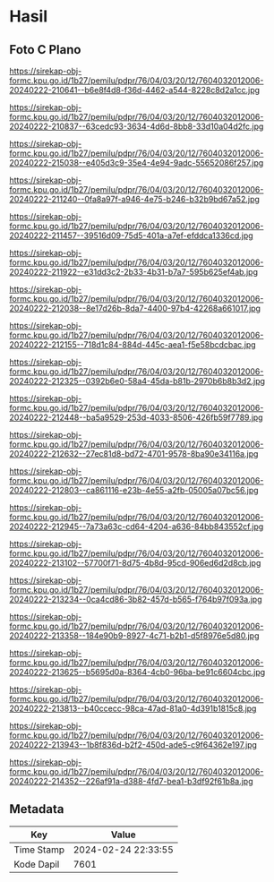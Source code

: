# Hasil

## Foto C Plano

https://sirekap-obj-formc.kpu.go.id/1b27/pemilu/pdpr/76/04/03/20/12/7604032012006-20240222-210641--b6e8f4d8-f36d-4462-a544-8228c8d2a1cc.jpg

https://sirekap-obj-formc.kpu.go.id/1b27/pemilu/pdpr/76/04/03/20/12/7604032012006-20240222-210837--63cedc93-3634-4d6d-8bb8-33d10a04d2fc.jpg

https://sirekap-obj-formc.kpu.go.id/1b27/pemilu/pdpr/76/04/03/20/12/7604032012006-20240222-215038--e405d3c9-35e4-4e94-9adc-55652086f257.jpg

https://sirekap-obj-formc.kpu.go.id/1b27/pemilu/pdpr/76/04/03/20/12/7604032012006-20240222-211240--0fa8a97f-a946-4e75-b246-b32b9bd67a52.jpg

https://sirekap-obj-formc.kpu.go.id/1b27/pemilu/pdpr/76/04/03/20/12/7604032012006-20240222-211457--39516d09-75d5-401a-a7ef-efddca1336cd.jpg

https://sirekap-obj-formc.kpu.go.id/1b27/pemilu/pdpr/76/04/03/20/12/7604032012006-20240222-211922--e31dd3c2-2b33-4b31-b7a7-595b625ef4ab.jpg

https://sirekap-obj-formc.kpu.go.id/1b27/pemilu/pdpr/76/04/03/20/12/7604032012006-20240222-212038--8e17d26b-8da7-4400-97b4-42268a661017.jpg

https://sirekap-obj-formc.kpu.go.id/1b27/pemilu/pdpr/76/04/03/20/12/7604032012006-20240222-212155--718d1c84-884d-445c-aea1-f5e58bcdcbac.jpg

https://sirekap-obj-formc.kpu.go.id/1b27/pemilu/pdpr/76/04/03/20/12/7604032012006-20240222-212325--0392b6e0-58a4-45da-b81b-2970b6b8b3d2.jpg

https://sirekap-obj-formc.kpu.go.id/1b27/pemilu/pdpr/76/04/03/20/12/7604032012006-20240222-212448--ba5a9529-253d-4033-8506-426fb59f7789.jpg

https://sirekap-obj-formc.kpu.go.id/1b27/pemilu/pdpr/76/04/03/20/12/7604032012006-20240222-212632--27ec81d8-bd72-4701-9578-8ba90e34116a.jpg

https://sirekap-obj-formc.kpu.go.id/1b27/pemilu/pdpr/76/04/03/20/12/7604032012006-20240222-212803--ca861116-e23b-4e55-a2fb-05005a07bc56.jpg

https://sirekap-obj-formc.kpu.go.id/1b27/pemilu/pdpr/76/04/03/20/12/7604032012006-20240222-212945--7a73a63c-cd64-4204-a636-84bb843552cf.jpg

https://sirekap-obj-formc.kpu.go.id/1b27/pemilu/pdpr/76/04/03/20/12/7604032012006-20240222-213102--57700f71-8d75-4b8d-95cd-906ed6d2d8cb.jpg

https://sirekap-obj-formc.kpu.go.id/1b27/pemilu/pdpr/76/04/03/20/12/7604032012006-20240222-213234--0ca4cd86-3b82-457d-b565-f764b97f093a.jpg

https://sirekap-obj-formc.kpu.go.id/1b27/pemilu/pdpr/76/04/03/20/12/7604032012006-20240222-213358--184e90b9-8927-4c71-b2b1-d5f8976e5d80.jpg

https://sirekap-obj-formc.kpu.go.id/1b27/pemilu/pdpr/76/04/03/20/12/7604032012006-20240222-213625--b5695d0a-8364-4cb0-96ba-be91c6604cbc.jpg

https://sirekap-obj-formc.kpu.go.id/1b27/pemilu/pdpr/76/04/03/20/12/7604032012006-20240222-213813--b40ccecc-98ca-47ad-81a0-4d391b1815c8.jpg

https://sirekap-obj-formc.kpu.go.id/1b27/pemilu/pdpr/76/04/03/20/12/7604032012006-20240222-213943--1b8f836d-b2f2-450d-ade5-c9f64362e197.jpg

https://sirekap-obj-formc.kpu.go.id/1b27/pemilu/pdpr/76/04/03/20/12/7604032012006-20240222-214352--226af91a-d388-4fd7-bea1-b3df92f61b8a.jpg


## Metadata

| Key        | Value               |
| ---------- | ------------------- |
| Time Stamp | 2024-02-24 22:33:55 |
| Kode Dapil | 7601                |



